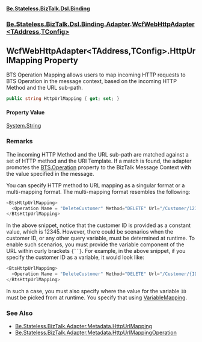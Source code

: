 #### [Be.Stateless.BizTalk.Dsl.Binding](README.md 'README')
### [Be.Stateless.BizTalk.Dsl.Binding.Adapter](Be.Stateless.BizTalk.Dsl.Binding.Adapter.md 'Be.Stateless.BizTalk.Dsl.Binding.Adapter').[WcfWebHttpAdapter&lt;TAddress,TConfig&gt;](WcfWebHttpAdapter_TAddress,TConfig_.md 'Be.Stateless.BizTalk.Dsl.Binding.Adapter.WcfWebHttpAdapter<TAddress,TConfig>')

## WcfWebHttpAdapter<TAddress,TConfig>.HttpUrlMapping Property

BTS Operation Mapping allows users to map incoming HTTP requests to BTS Operation in the message context, based on
the incoming HTTP Method and the URL sub-path.

```csharp
public string HttpUrlMapping { get; set; }
```

#### Property Value
[System.String](https://docs.microsoft.com/en-us/dotnet/api/System.String 'System.String')

### Remarks

The incoming HTTP Method and the URL sub-path are matched against a set of HTTP method and the URI Template. If a
match is found, the adapter promotes the [BTS.Operation](https://docs.microsoft.com/en-us/dotnet/api/BTS.Operation 'BTS.Operation') property to the BizTalk
Message Context with the value specified in the message.

You can specify HTTP method to URL mapping as a singular format or a multi-mapping format. The multi-mapping format
resembles the following: 

```csharp
<BtsHttpUrlMapping>
  <Operation Name = "DeleteCustomer" Method="DELETE" Url="/Customer/12345"/>
</BtsHttpUrlMapping>
```

In the above snippet, notice that the customer ID is provided as a constant value, which is 12345. However, there
could be scenarios when the customer ID, or any other query variable, must be determined at runtime. To enable such
scenarios, you must provide the variable component of the URL within curly brackets `{``}`. For example,
in the above snippet, if you specify the customer ID as a variable, it would look like: 

```csharp
<BtsHttpUrlMapping>
  <Operation Name = "DeleteCustomer" Method="DELETE" Url="/Customer/{ID}"/>
</BtsHttpUrlMapping>
```

In such a case, you must also specify where the value for the variable `ID` must be picked from at runtime. You
specify that using [VariableMapping](WcfWebHttpAdapter_TAddress,TConfig_.VariableMapping.md 'Be.Stateless.BizTalk.Dsl.Binding.Adapter.WcfWebHttpAdapter<TAddress,TConfig>.VariableMapping').

### See Also
- [Be.Stateless.BizTalk.Adapter.Metadata.HttpUrlMapping](https://docs.microsoft.com/en-us/dotnet/api/Be.Stateless.BizTalk.Adapter.Metadata.HttpUrlMapping 'Be.Stateless.BizTalk.Adapter.Metadata.HttpUrlMapping')
- [Be.Stateless.BizTalk.Adapter.Metadata.HttpUrlMappingOperation](https://docs.microsoft.com/en-us/dotnet/api/Be.Stateless.BizTalk.Adapter.Metadata.HttpUrlMappingOperation 'Be.Stateless.BizTalk.Adapter.Metadata.HttpUrlMappingOperation')